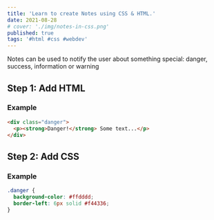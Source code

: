 ```yaml
---
title: 'Learn to create Notes using CSS & HTML.'
date: 2021-08-28
# cover: './img/notes-in-css.png'
published: true
tags: '#html #css #webdev'
---
```


Notes can be used to notify the user about something special: danger, success, information or warning

## Step 1: Add HTML

### Example

```html
<div class="danger">
  <p><strong>Danger!</strong> Some text...</p>
</div>
```

## Step 2: Add CSS

### Example

```css
.danger {
  background-color: #ffdddd;
  border-left: 6px solid #f44336;
}
```
